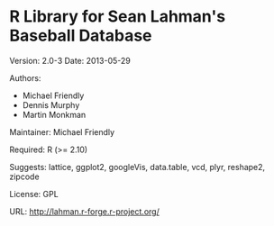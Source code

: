 R Library for Sean Lahman's Baseball Database
========================================================

Version: 2.0-3
Date: 2013-05-29

Authors:
* Michael Friendly
* Dennis Murphy
* Martin Monkman
    
Maintainer: Michael Friendly

Required: R (>= 2.10)

Suggests: lattice, ggplot2, googleVis, data.table, vcd, plyr, reshape2, zipcode

License: GPL

URL: http://lahman.r-forge.r-project.org/
